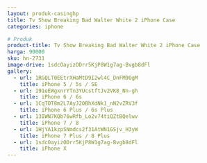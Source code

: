 ```yaml
---
layout: produk-casinghp
title: Tv Show Breaking Bad Walter White 2 iPhone Case
categories: iphone

# Produk
product-title: Tv Show Breaking Bad Walter White 2 iPhone Case
harga: 90000
sku: hn-2731
image-drive: 1sdcOayizODrr5KjP8W1g7ag-Bvgb8dFl
gallery:
  - url: 1RGQLT0EEtrXHaMtD9I2wl4C_DnFM9OgM
    title: iPhone 5 / 5s / SE
  - url: 191eEWgxnrYTn3YUcstftJv2VK8_Nn-gh
    title: iPhone 6 / 6s
  - url: 1CqTOT8m2L7AyJ20BhXdNk1_nN2vZRV3f
    title: iPhone 6 Plus / 6s Plus
  - url: 13IWN7KQb76wRfb_Lo2v74tiQZtBQelwv
    title: iPhone 7 / 8
  - url: 1HjYA1kzpSNmdcs2f31AtWN1GSjv_H3yW
    title: iPhone 7 Plus / 8 Plus
  - url: 1sdcOayizODrr5KjP8W1g7ag-Bvgb8dFl
    title: iPhone X
---
```

